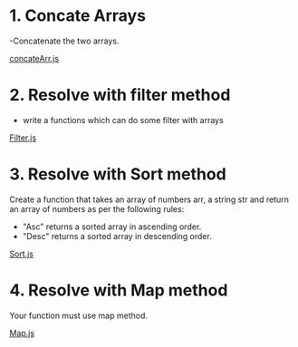 # 1. Concate Arrays

-Concatenate the two arrays.

[concateArr.js](concateArr.js)

# 2. Resolve with filter method

- write a functions which can do some filter with arrays

[Filter.js](Filter.js)

# 3. Resolve with Sort method

Create a function that takes an array of numbers arr, a string str
and return an array of numbers as per the following rules:

- "Asc" returns a sorted array in ascending order.
- "Desc" returns a sorted array in descending order.

[Sort.js](Sort.js)

# 4. Resolve with Map method

Your function must use map method.

[Map.js](Map.js)
